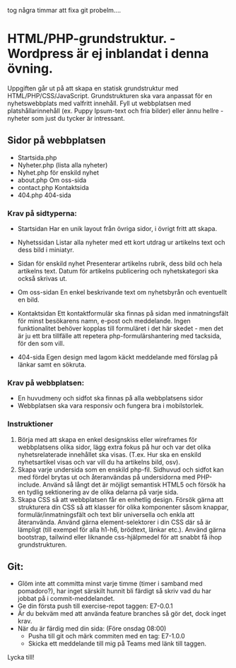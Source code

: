 tog några timmar att fixa git probelm....

# HTML/PHP-grundstruktur. - Wordpress är ej inblandat i denna övning.

Uppgiften går ut på att skapa en statisk grundstruktur med HTML/PHP/CSS/JavaScript.
Grundstrukturen ska vara anpassat för en
nyhetswebbplats med valfritt innehåll. Fyll ut webbplatsen med platshållarinnehåll (ex. Puppy
Ipsum-text och fria bilder) eller ännu hellre - nyheter som just du tycker är intressant.

## Sidor på webbplatsen
- Startsida.php
- Nyheter.php (lista alla nyheter)
- Nyhet.php för enskild nyhet
- about.php Om oss-sida
- contact.php Kontaktsida
- 404.php 404-sida

### Krav på sidtyperna:
- Startsidan
Har en unik layout från övriga sidor, i övrigt fritt att skapa.

- Nyhetssidan
Listar alla nyheter med ett kort utdrag ur artikelns text och dess bild i miniatyr.

- Sidan för enskild nyhet
Presenterar artikelns rubrik, dess bild och hela artikelns text. Datum för artikelns publicering och
nyhetskategori ska också skrivas ut.

- Om oss-sidan
En enkel beskrivande text om nyhetsbyrån och eventuellt en bild.

- Kontaktsidan
Ett kontaktformulär ska finnas på sidan med inmatningsfält för minst besökarens namn, e-post och meddelande. Ingen funktionalitet behöver kopplas till formuläret i det här skedet - men det är ju ett bra tillfälle att repetera php-formulärshantering med tacksida, för den som vill.

- 404-sida
Egen design med lagom käckt meddelande med förslag på länkar samt  en sökruta.

### Krav på webbplatsen:
- En huvudmeny och sidfot ska finnas på alla webbplatsens sidor
- Webbplatsen ska vara responsiv och fungera bra i mobilstorlek.


### Instruktioner
1. Börja med att skapa en enkel designskiss eller wireframes för webbplatsens olika
sidor, lägg extra fokus på hur och var det olika nyhetsrelaterade innehållet ska visas. (T.ex.
Hur ska en enskild nyhetsartikel visas och var vill du ha artikelns bild, osv).
2. Skapa varje undersida som en enskild php-fil. Sidhuvud och sidfot kan med fördel brytas ut och återanvändas på undersidorna med PHP-include. Använd så långt det är möjligt semantisk HTML5 och försök ha en tydlig sektionering av de olika delarna på varje sida.
3. Skapa CSS så att webbplatsen får en enhetlig design. Försök gärna att strukturera din CSS
så att klasser för olika komponenter såsom knappar, formulär/inmatningsfält och text blir
universella och enkla att återanvända. Använd gärna element-selektorer i din CSS där så är lämpligt (till exempel för alla h1-h6, brödtext, länkar etc.). Använd gärna bootstrap, tailwind eller liknande css-hjälpmedel för att snabbt få ihop grundstrukturen.


## Git:
- Glöm inte att committa minst varje timme (timer i samband med pomadoro?),
    har inget särskilt hunnit bli färdigt  så skriv vad du har jobbat på i commit-meddelandet.
- Ge din första push till exercise-repot taggen: E7-0.0.1
- Är du bekväm med att använda feature branches så gör det, dock inget krav.
- När du är färdig med din sida: (Före onsdag 08:00)
    - Pusha till git och märk commiten med en tag: E7-1.0.0
    - Skicka ett meddelande till mig på Teams med länk till taggen.

Lycka till!
